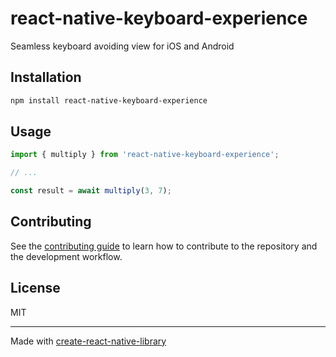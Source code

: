 # react-native-keyboard-experience

Seamless keyboard avoiding view for iOS and Android

## Installation

```sh
npm install react-native-keyboard-experience
```

## Usage


```js
import { multiply } from 'react-native-keyboard-experience';

// ...

const result = await multiply(3, 7);
```


## Contributing

See the [contributing guide](CONTRIBUTING.md) to learn how to contribute to the repository and the development workflow.

## License

MIT

---

Made with [create-react-native-library](https://github.com/callstack/react-native-builder-bob)
